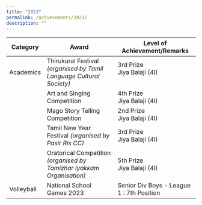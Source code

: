 ```yaml
---
title: "2023"
permalink: /achievements/2023/
description: ""
---
```

| Category | Award | Level of Achievement/Remarks |
|---|---|---|
| Academics | Thirukural Festival *(organised by Tamil Language Cultural Society)* | 3rd Prize<br>Jiya Balaji (4I)<br><br> |
|   | Art and Singing Competition | 4th Prize<br>Jiya Balaji (4I)<br> |
| | Mago Story Telling Competition|2nd Prize<br>Jiya Balaji (4I) <br> 
| |Tamil New Year Festival *(organised by Pasir Ris CC)* | 3rd Prize <br>Jiya Balaji (4I)<br>| 
| | Oratorical Competition *(organised by Tamizhar Iyakkam Organisation)* | 5th Prize <br>Jiya Balaji (4I)<br>|
| Volleyball | National School Games 2023 | Senior Div Boys - League 1 : 7th Position  |